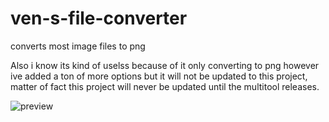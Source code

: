 # ven-s-file-converter
converts most image files to png

Also i know its kind of uselss because of it only converting to png however ive added a ton of more options but it will not be updated to this project, matter of fact this project will never be updated until the multitool releases.

![preview](https://github.com/V3NOMNS/ven-s-file-converter/assets/125507960/3b795183-4462-4b31-9bba-a049c48dac79)
